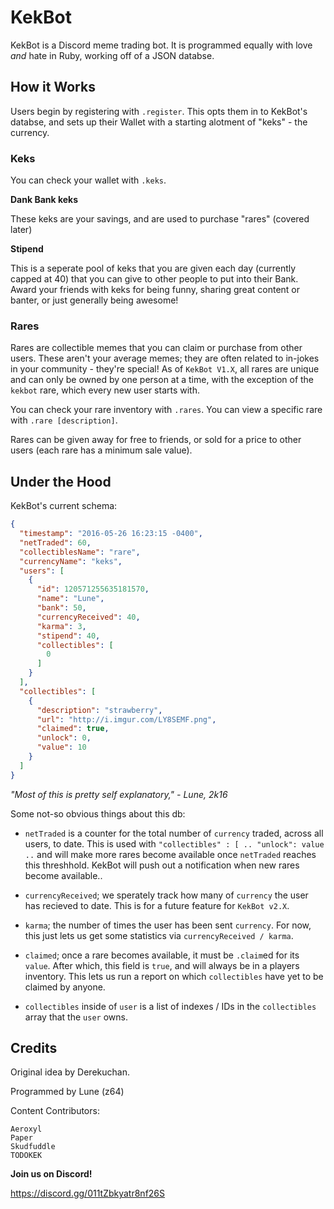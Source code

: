 # KekBot

KekBot is a Discord meme trading bot. It is programmed equally with love *and* hate in Ruby, working off of a JSON databse.

## How it Works

Users begin by registering with `.register`. This opts them in to KekBot's databse, and sets up their Wallet with a starting alotment of "keks" - the currency.

### Keks

You can check your wallet with `.keks`.

**Dank Bank keks** 

These keks are your savings, and are used to purchase "rares" (covered later)

**Stipend**

This is a seperate pool of keks that you are given each day (currently capped at 40) that you can give to other people to put into their Bank. Award your friends with keks for being funny, sharing great content or banter, or just generally being awesome!

### Rares

Rares are collectible memes that you can claim or purchase from other users. These aren't your average memes; they are often related to in-jokes in your community - they're special! As of `KekBot V1.X`, all rares are unique and can only be owned by one person at a time, with the exception of the `kekbot` rare, which every new user starts with.

You can check your rare inventory with `.rares`. You can view a specific rare with `.rare [description]`. 

Rares can be given away for free to friends, or sold for a price to other users (each rare has a minimum sale value).

## Under the Hood

KekBot's current schema:

```json
{
  "timestamp": "2016-05-26 16:23:15 -0400",
  "netTraded": 60,
  "collectiblesName": "rare",
  "currencyName": "keks",
  "users": [
    {
      "id": 120571255635181570,
      "name": "Lune",
      "bank": 50,
      "currencyReceived": 40,
      "karma": 3,
      "stipend": 40,
      "collectibles": [
        0
      ]
    }
  ],
  "collectibles": [
    {
      "description": "strawberry",
      "url": "http://i.imgur.com/LY8SEMF.png",
      "claimed": true,
      "unlock": 0,
      "value": 10
    }
  ]
}
```

*"Most of this is pretty self explanatory," - Lune, 2k16*

Some not-so obvious things about this db:

- `netTraded` is a counter for the total number of `currency` traded, across all users, to date. This is used with `"collectibles" : [ .. "unlock": value ..`  and will make more rares become available once `netTraded` reaches this threshhold. KekBot will push out a notification when new rares become available..

- `currencyReceived`; we sperately track how many of `currency` the user has recieved to date. This is for a future feature for `KekBot v2.X`.

- `karma`; the number of times the user has been sent `currency`. For now, this just lets us get some statistics via `currencyReceived / karma`.

- `claimed`; once a rare becomes available, it must be `.claim`ed for its `value`. After which, this field is `true`, and will always be in a players inventory. This lets us run a report on which `collectibles` have yet to be claimed by anyone.

- `collectibles` inside of `user` is a list of indexes / IDs in the `collectibles` array that the `user` owns.


## Credits

Original idea by Derekuchan.

Programmed by Lune (z64)

Content Contributors:
```
Aeroxyl
Paper
Skudfuddle
TODOKEK
```

**Join us on Discord!**

https://discord.gg/011tZbkyatr8nf26S

